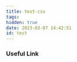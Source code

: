 ```yaml
---
title: test-css
tags:
hidden: true
date: 2023-03-07 14:42:51
id: test
---
```


<!-- <div id="g-pointer-1"></div>
<div id="g-pointer-2"></div>
<script src="/javascript/test-css.js"></script> -->
<link rel="stylesheet" href="../styles/css/test.css"></link>

<div id="my-div">
<h3 class="my-class">Useful Link</h3>
</div>
